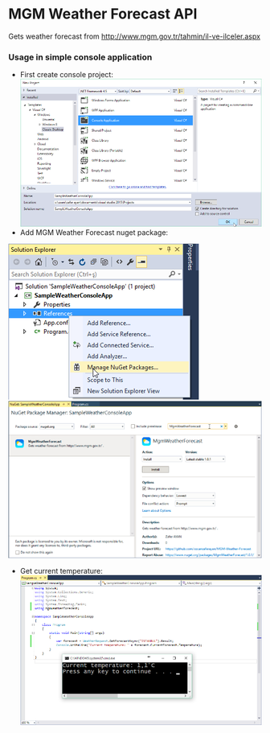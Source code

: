 # MGM Weather Forecast API
Gets weather forecast from http://www.mgm.gov.tr/tahmin/il-ve-ilceler.aspx
### Usage in simple console application
* First create console project:
![alt tag](https://raw.githubusercontent.com/ozcanzaferayan/MGM-Weather-Forecast/master/Screenshots/1%20-%20Creating%20project.png)
* Add MGM Weather Forecast nuget package:

![alt tag](https://raw.githubusercontent.com/ozcanzaferayan/MGM-Weather-Forecast/master/Screenshots/2.%20Manage%20nuget%20packages.png)
![alt tag](https://raw.githubusercontent.com/ozcanzaferayan/MGM-Weather-Forecast/master/Screenshots/3.%20Search%20package.png)
* Get current temperature:
![alt tag](https://raw.githubusercontent.com/ozcanzaferayan/MGM-Weather-Forecast/master/Screenshots/4.%20Get%20current%20temperature.png)
